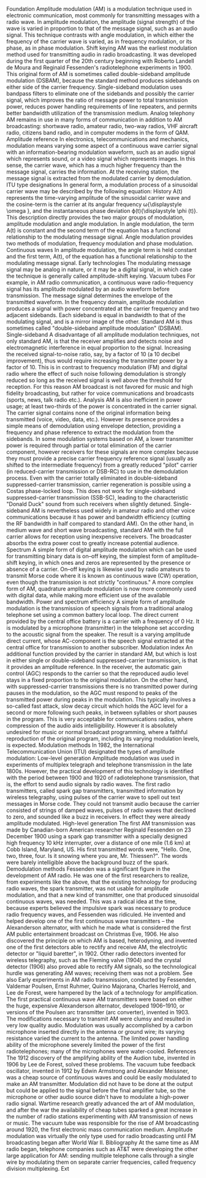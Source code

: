  Foundation Amplitude modulation (AM) is a  modulation technique used in electronic communication, most commonly for transmitting messages with a radio wave. In amplitude modulation, the amplitude (signal strength) of the wave is varied in proportion to that of the message signal, such as an audio signal. This technique contrasts with angle modulation, in which either the frequency of the carrier wave is varied, as in frequency modulation, or its phase, as in phase modulation. Shift keying AM was the earliest modulation method used for transmitting audio in radio broadcasting. It was developed during the first quarter of the 20th century beginning with Roberto Landell de Moura and Reginald Fessenden's radiotelephone experiments in 1900. This original form of AM is sometimes called double-sideband amplitude modulation (DSBAM), because the standard method produces sidebands on either side of the carrier frequency. Single-sideband modulation uses bandpass filters to eliminate one of the sidebands and possibly the carrier signal, which improves the ratio of message power to total transmission power, reduces power handling requirements of line repeaters, and permits better bandwidth utilization of the transmission medium. Analog telephony AM remains in use in many forms of communication in addition to AM broadcasting: shortwave radio, amateur radio, two-way radios, VHF aircraft radio, citizens band radio, and in computer modems in the form of QAM. Amplitude reference In electronics, telecommunications and mechanics, modulation means varying some aspect of a continuous wave carrier signal with an information-bearing modulation waveform, such as an audio signal which represents sound, or a video signal which represents images. In this sense, the carrier wave, which has a much higher frequency than the message signal, carries the information. At the receiving station, the message signal is extracted from the modulated carrier by demodulation. ITU type designations In general form, a modulation process of a sinusoidal carrier wave may be described by the following equation: History A(t) represents the time-varying amplitude of the sinusoidal carrier wave and the cosine-term is the carrier at its angular frequency ω{\displaystyle \omega }, and the  instantaneous phase deviation ϕ(t){\displaystyle \phi (t)}. This description directly provides the two major groups of modulation, amplitude modulation and angle modulation. In  angle modulation, the term A(t) is constant and the second term of the equation has a functional relationship to the modulating message signal. Angle modulation provides two methods of modulation, frequency modulation and phase modulation. Continuous waves In amplitude modulation, the angle term is held constant and the first term, A(t), of the equation has a functional relationship to the modulating message signal. Early technologies The modulating message signal may be analog in nature, or it may be a digital signal, in which case the technique is generally called amplitude-shift keying. Vacuum tubes For example, in AM radio communication, a continuous wave radio-frequency signal has its amplitude modulated by an audio waveform before transmission.  The message signal determines the envelope of the  transmitted waveform. In the frequency domain, amplitude modulation produces a signal with power concentrated at the carrier frequency and two adjacent sidebands. Each sideband is equal in bandwidth to that of the modulating signal, and is a mirror image of the other. Standard AM is thus sometimes called "double-sideband amplitude modulation" (DSBAM). Single-sideband A disadvantage of all amplitude modulation techniques, not only standard AM, is that the receiver amplifies and detects noise and electromagnetic interference in equal proportion to the signal. Increasing the received signal-to-noise ratio, say, by a factor of 10 (a 10 decibel improvement), thus would require increasing the transmitter power by a factor of 10. This is in contrast to frequency modulation (FM) and digital radio where the effect of such noise following demodulation is strongly reduced so long as the received signal is well above the threshold for reception. For this reason AM broadcast is not favored for music and high fidelity broadcasting, but rather for voice communications and broadcasts (sports, news, talk radio etc.). Analysis AM is also inefficient in power usage; at least two-thirds of the power is concentrated in the carrier signal.  The carrier signal contains none of the original information being transmitted (voice, video, data, etc.). However its presence provides a simple means of demodulation using envelope detection, providing a frequency and phase reference to extract the modulation from the sidebands. In some modulation systems based on AM, a lower transmitter power is required through partial or total elimination of the carrier component, however receivers for these signals are more complex because they must provide a precise carrier frequency reference signal (usually as shifted to the intermediate frequency) from a greatly reduced "pilot" carrier (in reduced-carrier transmission or DSB-RC) to use in the demodulation process. Even with the carrier totally eliminated in double-sideband suppressed-carrier transmission, carrier regeneration is possible using a Costas phase-locked loop. This does not work for single-sideband suppressed-carrier transmission (SSB-SC), leading to the characteristic "Donald Duck" sound from such receivers when slightly detuned. Single-sideband AM is nevertheless used widely in amateur radio and other voice communications because it has power and bandwidth efficiency (cutting the RF bandwidth in half compared to standard AM). On the other hand, in medium wave and short wave broadcasting, standard AM with the full carrier allows for reception using inexpensive receivers. The broadcaster absorbs the extra power cost to greatly increase potential audience. Spectrum A simple form of digital amplitude modulation which can be used for transmitting binary data is on–off keying, the simplest form of amplitude-shift keying, in which ones and zeros are represented by the presence or absence of a carrier. On–off keying is likewise used by radio amateurs to transmit Morse code where it is known as continuous wave (CW) operation, even though the transmission is not strictly "continuous."  A more complex form of AM, quadrature amplitude modulation is now more commonly used with digital data, while making more efficient use of the available bandwidth. Power and spectrum efficiency A simple form of amplitude modulation is the transmission of speech signals from a traditional analog telephone set using a common battery local loop. The direct current provided by the central office battery is a carrier with a frequency of 0 Hz. It is modulated by a microphone (transmitter) in the telephone set according to the acoustic signal from the speaker. The result is a varying amplitude direct current, whose AC-component is the speech signal extracted at the central office for transmission to another subscriber. Modulation index An additional function provided by the carrier in standard AM, but which is lost in either single or double-sideband suppressed-carrier transmission, is that it provides an amplitude reference. In the receiver, the automatic gain control (AGC) responds to the carrier so that the reproduced audio level stays in a fixed proportion to the original modulation. On the other hand, with suppressed-carrier transmissions there is no transmitted power during pauses in the modulation, so the AGC must respond to peaks of the transmitted power during peaks in the modulation. This typically involves a so-called fast attack, slow decay circuit which holds the AGC level for a second or more following such peaks, in between syllables or short pauses in the program. This is very acceptable for communications radios, where compression of the audio aids intelligibility. However it is absolutely undesired for music or normal broadcast programming, where a faithful reproduction of the original program, including its varying modulation levels, is expected. Modulation methods In 1982, the International Telecommunication Union (ITU) designated the types of amplitude modulation: Low-level generation Amplitude modulation was used in experiments of multiplex telegraph and telephone transmission in the late 1800s. However, the practical development of this technology is identified with the period between 1900 and 1920 of radiotelephone transmission, that is, the effort to send audio signals by radio waves.  The first radio transmitters, called spark gap transmitters, transmitted information by wireless telegraphy, using pulses of the carrier wave to spell out text messages in Morse code. They could not transmit audio because the carrier consisted of strings of damped waves, pulses of radio waves that declined to zero, and sounded like a buzz in receivers. In effect they were already amplitude modulated. High-level generation The first AM transmission was made by Canadian-born American researcher Reginald Fessenden on 23 December 1900 using a spark gap transmitter with a specially designed high frequency 10 kHz interrupter, over a distance of one mile (1.6 km) at Cobb Island, Maryland, US. His first transmitted words were, "Hello. One, two, three, four. Is it snowing where you are, Mr. Thiessen?". The words were barely intelligible above the background buzz of the spark. Demodulation methods Fessenden was a significant figure in the development of AM radio. He was one of the first researchers to realize, from experiments like the above, that the existing technology for producing radio waves, the spark transmitter, was not usable for amplitude modulation, and that a new kind of transmitter, one that produced sinusoidal continuous waves, was needed.  This was a radical idea at the time, because experts believed the impulsive spark was necessary to produce radio frequency waves, and Fessenden was ridiculed. He invented and helped develop one of the first continuous wave transmitters – the Alexanderson alternator, with which he made what is considered the first AM public entertainment broadcast on Christmas Eve, 1906.  He also discovered the principle on which AM is based, heterodyning, and invented one of the first detectors able to rectify and receive AM, the electrolytic detector or "liquid baretter", in 1902.  Other radio detectors invented for wireless telegraphy, such as the Fleming valve (1904) and the crystal detector (1906) also proved able to rectify AM signals, so the technological hurdle was generating AM waves; receiving them was not a problem. See also Early experiments in AM radio transmission, conducted by Fessenden, Valdemar Poulsen, Ernst Ruhmer, Quirino Majorana, Charles Herrold, and Lee de Forest, were hampered by the lack of a technology for amplification.  The first practical continuous wave AM transmitters were based on either the huge, expensive Alexanderson alternator, developed 1906–1910, or versions of the Poulsen arc transmitter (arc converter), invented in 1903.  The modifications necessary to transmit AM were clumsy and resulted in very low quality audio.  Modulation was usually accomplished by a carbon microphone inserted directly in the antenna or ground wire; its varying resistance varied the current to the antenna.  The limited power handling ability of the microphone severely limited the power of the first radiotelephones; many of the microphones were water-cooled. References The 1912 discovery of the amplifying ability of the Audion tube, invented in 1906 by Lee de Forest, solved these problems.  The vacuum tube feedback oscillator, invented in 1912 by Edwin Armstrong and Alexander Meissner, was a cheap source of continuous waves and could be easily modulated to make an AM transmitter.  Modulation did not have to be done at the output but could be applied to the signal before the final amplifier tube, so the microphone or other audio source didn't have to modulate a high-power radio signal.  Wartime research greatly advanced the art of AM modulation, and after the war the availability of cheap tubes sparked a great increase in the number of radio stations experimenting with AM transmission of news or music. The vacuum tube was responsible for the rise of AM broadcasting around 1920, the first electronic mass communication medium.  Amplitude modulation was virtually the only type used for radio broadcasting until FM broadcasting began after World War II. Bibliography At the same time as AM radio began, telephone companies such as AT&T were developing the other large application for AM: sending multiple telephone calls through a single wire by modulating them on separate carrier frequencies, called frequency division multiplexing. Ext
